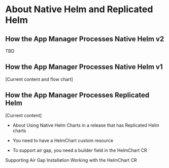 # About Native Helm and Replicated Helm

## How the App Manager Processes Native Helm v2

TBD

## How the App Manager Processes Native Helm v1

[Current content and flow chart]

## How the App Manager Processes Replicated Helm

[Current content]

* About Using Native Helm Charts in a release that has Replicated Helm charts

* You need to have a HelmChart custom resource
* To support air gap, you need a builder field in the HelmChart CR


Supporting Air Gap Installation 
Working with the HelmChart CR


